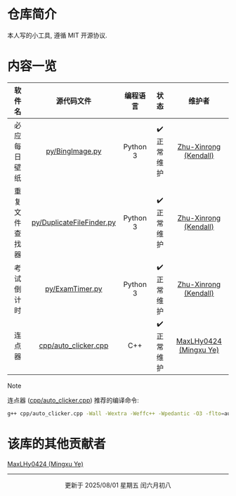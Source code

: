 # 仓库简介
本人写的小工具, 遵循 MIT 开源协议.

# 内容一览

| 软件名 | 源代码文件 | 编程语言 | 状态 | 维护者 |
| :----: | :--------: | :------: | :--: | :----: |
| 必应每日壁纸 | [py/BingImage.py](py/BingImage.py) | Python 3 | ✔️ 正常维护 | [Zhu-Xinrong (Kendall)](https://github.com/Zhu-Xinrong "Zhu-Xinrong (Kendall) 的 GitHub 主页")  |
| 重复文件查找器 | [py/DuplicateFileFinder.py](py/DuplicateFileFinder.py) | Python 3 | ✔️ 正常维护 | [Zhu-Xinrong (Kendall)](https://github.com/Zhu-Xinrong "Zhu-Xinrong (Kendall) 的 GitHub 主页")  |
| 考试倒计时 | [py/ExamTimer.py](py/ExamTimer.py) | Python 3 | ✔️ 正常维护 | [Zhu-Xinrong (Kendall)](https://github.com/Zhu-Xinrong "Zhu-Xinrong (Kendall) 的 GitHub 主页")  |
| 连点器 | [cpp/auto_clicker.cpp](cpp/auto_clicker.cpp) | C++ | ✔️ 正常维护 | [MaxLHy0424 (Mingxu Ye)](https://github.com/MaxLHy0424 "MaxLHy0424 (Mingxu Ye) 的 GitHub 主页") |

> [!NOTE]
> 连点器 ([cpp/auto_clicker.cpp](cpp/auto_clicker.cpp)) 推荐的编译命令:
> ```bash
> g++ cpp/auto_clicker.cpp -Wall -Wextra -Weffc++ -Wpedantic -O3 -flto=auto -fno-rtti -fno-exceptions -std=gnu++26 -fexec-charset=gbk
> ```

# 该库的其他贡献者

[MaxLHy0424 (Mingxu Ye)](https://github.com/MaxLHy0424 "MaxLHy0424 (Mingxu Ye) 的 GitHub 主页")

---

<div align="center">
更新于 2025/08/01 星期五 闰六月初八
</div>